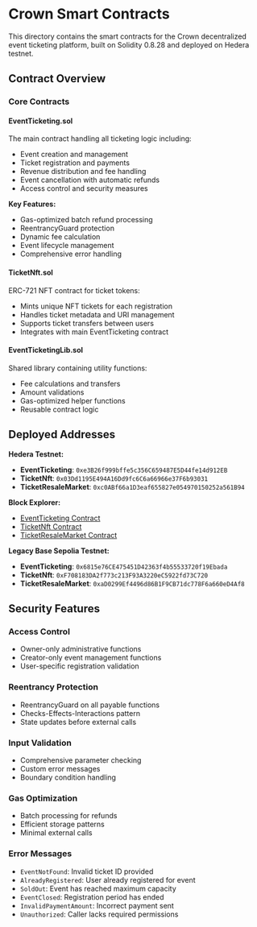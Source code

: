 # Crown Smart Contracts

This directory contains the smart contracts for the Crown decentralized event ticketing platform, built on Solidity 0.8.28 and deployed on Hedera testnet.

## Contract Overview

### Core Contracts

#### EventTicketing.sol
The main contract handling all ticketing logic including:
- Event creation and management
- Ticket registration and payments
- Revenue distribution and fee handling
- Event cancellation with automatic refunds
- Access control and security measures

**Key Features:**
- Gas-optimized batch refund processing
- ReentrancyGuard protection
- Dynamic fee calculation
- Event lifecycle management
- Comprehensive error handling

#### TicketNft.sol
ERC-721 NFT contract for ticket tokens:
- Mints unique NFT tickets for each registration
- Handles ticket metadata and URI management
- Supports ticket transfers between users
- Integrates with main EventTicketing contract

#### EventTicketingLib.sol
Shared library containing utility functions:
- Fee calculations and transfers
- Amount validations
- Gas-optimized helper functions
- Reusable contract logic

## Deployed Addresses

**Hedera Testnet:**
- **EventTicketing**: `0xe3B26f999bffe5c356C659487E5D44fe14d912EB`
- **TicketNft**: `0x03Dd1195E494A16Dd9fc6C6a66966e37F6b93031`
- **TicketResaleMarket**: `0xc0ABf66a1D3eaf655827e054970150252a561B94`

**Block Explorer:**
- [EventTicketing Contract](https://hashscan.io/testnet/address/0xe3B26f999bffe5c356C659487E5D44fe14d912EB#code)
- [TicketNft Contract](https://hashscan.io/testnet/address/0x03Dd1195E494A16Dd9fc6C6a66966e37F6b93031#code)
- [TicketResaleMarket Contract](https://hashscan.io/testnet/address/0xc0ABf66a1D3eaf655827e054970150252a561B94#code)

**Legacy Base Sepolia Testnet:**
- **EventTicketing**: `0x6815e76CE475451D42363f4b55533720f19Ebada`
- **TicketNft**: `0xF708183DA2f773c213F93A3220eC5922fd73C720`
- **TicketResaleMarket**: `0xaD0299Ef4496d86B1F9CB71dc778F6a660eD4Af8`

## Security Features

### Access Control
- Owner-only administrative functions
- Creator-only event management functions
- User-specific registration validation

### Reentrancy Protection
- ReentrancyGuard on all payable functions
- Checks-Effects-Interactions pattern
- State updates before external calls

### Input Validation
- Comprehensive parameter checking
- Custom error messages
- Boundary condition handling

### Gas Optimization
- Batch processing for refunds
- Efficient storage patterns
- Minimal external calls

### Error Messages
- `EventNotFound`: Invalid ticket ID provided
- `AlreadyRegistered`: User already registered for event
- `SoldOut`: Event has reached maximum capacity
- `EventClosed`: Registration period has ended
- `InvalidPaymentAmount`: Incorrect payment sent
- `Unauthorized`: Caller lacks required permissions
